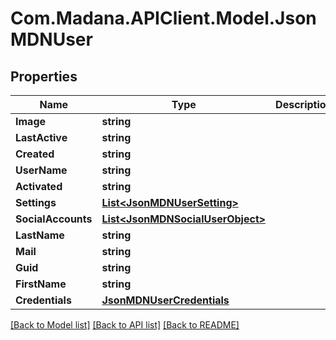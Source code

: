 
# Com.Madana.APIClient.Model.JsonMDNUser

## Properties

Name | Type | Description | Notes
------------ | ------------- | ------------- | -------------
**Image** | **string** |  | [optional] 
**LastActive** | **string** |  | [optional] 
**Created** | **string** |  | [optional] 
**UserName** | **string** |  | [optional] 
**Activated** | **string** |  | [optional] 
**Settings** | [**List&lt;JsonMDNUserSetting&gt;**](JsonMDNUserSetting.md) |  | [optional] 
**SocialAccounts** | [**List&lt;JsonMDNSocialUserObject&gt;**](JsonMDNSocialUserObject.md) |  | [optional] 
**LastName** | **string** |  | [optional] 
**Mail** | **string** |  | [optional] 
**Guid** | **string** |  | [optional] 
**FirstName** | **string** |  | [optional] 
**Credentials** | [**JsonMDNUserCredentials**](JsonMDNUserCredentials.md) |  | [optional] 

[[Back to Model list]](../README.md#documentation-for-models)
[[Back to API list]](../README.md#documentation-for-api-endpoints)
[[Back to README]](../README.md)

